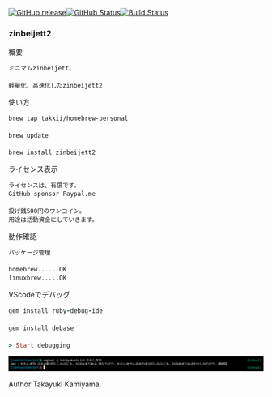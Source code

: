 [![GitHub release](https://img.shields.io/github/release/takkii/zinbeijett2.svg?style=flat)](GitHub)[![GitHub Status](https://img.shields.io/github/last-commit/takkii/zinbeijett2.svg?style=flat)](GitHub)[![Build Status](https://travis-ci.org/takkii/zinbeijett2.svg?branch=master)](https://travis-ci.org/takkii/zinbeijett2)

### zinbeijett2

概要

```txt
ミニマムzinbeijett。

軽量化、高速化したzinbeijett2
```

使い方

```txt
brew tap takkii/homebrew-personal

brew update

brew install zinbeijett2
```

ライセンス表示

```txt
ライセンスは、有償です。
GitHub sponsor Paypal.me

投げ銭500円のワンコイン。
用途は活動資金にしていきます。
```

動作確認

```txt
パッケージ管理

homebrew......OK
linuxbrew.....OK
```

VScodeでデバッグ

```ruby
gem install ruby-debug-ide

gem install debase

> Start debugging
```

![百人一首](https://github.com/takkii/zinbeijett2/blob/master/img/hyaku.png)

Author Takayuki Kamiyama.
